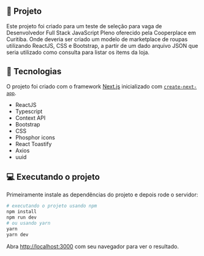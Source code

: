 ## 🔖 Projeto

Este projeto foi criado para um teste de seleção para vaga de Desenvolvedor Full Stack JavaScript Pleno oferecido pela Cooperplace em Curitiba. Onde deveria ser criado um modelo de marketplace de roupas utilizando ReactJS, CSS e Bootstrap, a partir de um dado arquivo JSON que seria utilizado como consulta para listar os items da loja.

## 🚀 Tecnologias

O projeto foi criado com o framework [Next.js](https://nextjs.org/) inicializado com [`create-next-app`](https://github.com/vercel/next.js/tree/canary/packages/create-next-app).

- ReactJS
- Typescript
- Context API
- Bootstrap
- CSS
- Phosphor icons
- React Toastify
- Axios
- uuid

## 💻 Executando o projeto

Primeiramente instale as dependências do projeto e depois rode o servidor:

```bash
# executando o projeto usando npm
npm install
npm run dev
# ou usando yarn
yarn 
yarn dev
```

Abra [http://localhost:3000](http://localhost:3000) com seu navegador para ver o resultado.
